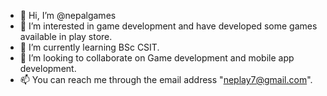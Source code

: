 - 👋 Hi, I’m @nepalgames
- 👀 I’m interested in game development and have developed some games available in play store.
- 🌱 I’m currently learning BSc CSIT.
- 💞️ I’m looking to collaborate on Game development and mobile app development.
- 📫 You can reach me through the email address "neplay7@gmail.com".

<!---
nepalgames/nepalgames is a ✨ special ✨ repository because its `README.md` (this file) appears on your GitHub profile.
You can click the Preview link to take a look at your changes.
--->
